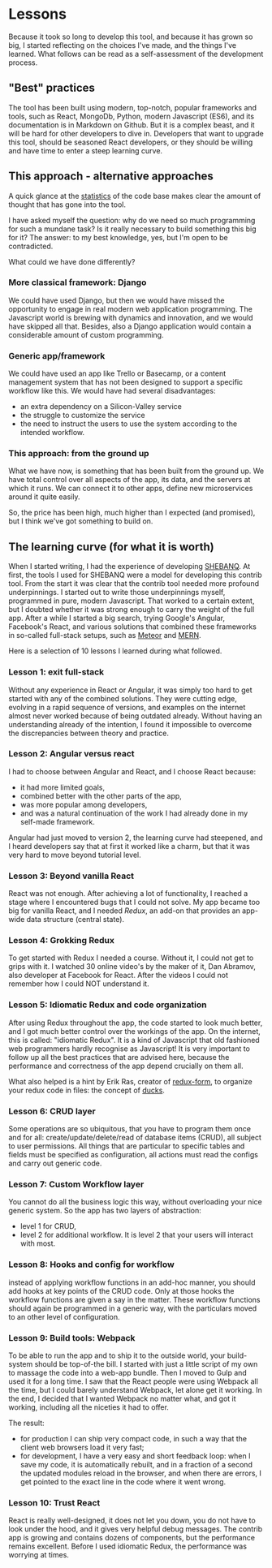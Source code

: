 # Lessons

Because it took so long to develop this tool, and because it has grown so big, I
started reflecting on the choices I've made, and the things I've learned. What
follows can be read as a self-assessment of the development process.

## "Best" practices

The tool has been built using modern, top-notch, popular frameworks and tools,
such as React, MongoDb, Python, modern Javascript (ES6), and its documentation
is in Markdown on Github. But it is a complex beast, and it will be hard for
other developers to dive in. Developers that want to upgrade this tool, should
be seasoned React developers, or they should be willing and have time to enter a
steep learning curve.

## This approach - alternative approaches

A quick glance at the [statistics](Codebase) of the code base makes clear the
amount of thought that has gone into the tool.

I have asked myself the question: why do we need so much programming for such a
mundane task? Is it really necessary to build something this big for it? The
answer: to my best knowledge, yes, but I'm open to be contradicted.

What could we have done differently?

### More classical framework: Django

We could have used Django, but then we would have missed the opportunity to
engage in real modern web application programming. The Javascript world is
brewing with dynamics and innovation, and we would have skipped all that.
Besides, also a Django application would contain a considerable amount of custom
programming.

### Generic app/framework

We could have used an app like Trello or Basecamp, or a content management
system that has not been designed to support a specific workflow like this. We
would have had several disadvantages:

*   an extra dependency on a Silicon-Valley service
*   the struggle to customize the service
*   the need to instruct the users to use the system according to the intended
    workflow.

### This approach: from the ground up

What we have now, is something that has been built from the ground up. We have
total control over all aspects of the app, its data, and the servers at which it
runs. We can connect it to other apps, define new microservices around it quite
easily.

So, the price has been high, much higher than I expected (and promised), but I
think we've got something to build on.

## The learning curve (for what it is worth)

When I started writing, I had the experience of developing
[SHEBANQ]({{shebanq}}). At first, the tools I used for SHEBANQ were a model
for developing this contrib tool. From the start it was clear that the contrib
tool needed more profound underpinnings. I started out to write those
underpinnings myself, programmed in pure, modern Javascript. That worked to a
certain extent, but I doubted whether it was strong enough to carry the weight
of the full app. After a while I started a big search, trying Google's Angular,
Facebook's React, and various solutions that combined these frameworks in
so-called full-stack setups, such as [Meteor]({{meteor}}) and
[MERN]({{mern}}).

Here is a selection of 10 lessons I learned during what followed.

### Lesson 1: exit full-stack

Without any experience in React or Angular, it was simply too hard to get
started with any of the combined solutions. They were cutting edge, evolving in
a rapid sequence of versions, and examples on the internet almost never worked
because of being outdated already. Without having an understanding already of
the intention, I found it impossible to overcome the discrepancies between
theory and practice.

### Lesson 2: Angular versus react

I had to choose between Angular and React, and I choose React because:

*   it had more limited goals,
*   combined better with the other parts of the app,
*   was more popular among developers,
*   and was a natural continuation of the work I had already done in my self-made
    framework.

Angular had just moved to version 2, the learning curve had steepened, and I
heard developers say that at first it worked like a charm, but that it was very
hard to move beyond tutorial level.

### Lesson 3: Beyond vanilla React

React was not enough. After achieving a lot of functionality, I reached a stage
where I encountered bugs that I could not solve. My app became too big for
vanilla React, and I needed *Redux*, an add-on that provides an app-wide data
structure (central state).

### Lesson 4: Grokking Redux

To get started with Redux I needed a course. Without it, I could not get to
grips with it. I watched 30 online video's by the maker of it, Dan Abramov, also
developer at Facebook for React. After the videos I could not remember how I
could NOT understand it.

### Lesson 5: Idiomatic Redux and code organization

After using Redux throughout the app, the code started to look much better, and
I got much better control over the workings of the app. On the internet, this is
called: "idiomatic Redux". It is a kind of Javascript that old fashioned web
programmers hardly recognise as Javascript! It is very important to follow up
all the best practices that are advised here, because the performance and
correctness of the app depend crucially on them all.

What also helped is a hint by Erik Ras, creator of
[redux-form]({{reduxFormBase}}), to organize your redux code in files: the
concept of [ducks]({{ducks}}).

### Lesson 6: CRUD layer

Some operations are so ubiquitous, that you have to program them once and for
all: create/update/delete/read of database items (CRUD), all subject to user
permissions. All things that are particular to specific tables and fields must
be specified as configuration, all actions must read the configs and carry out
generic code.

### Lesson 7: Custom Workflow layer

You cannot do all the business logic this way, without overloading your nice
generic system. So the app has two layers of abstraction:

*   level 1 for CRUD,
*   level 2 for additional workflow. It is level 2 that your users will interact
    with most.

### Lesson 8: Hooks and config for workflow

instead of applying workflow functions in an add-hoc manner, you should add
hooks at key points of the CRUD code. Only at those hooks the workflow functions
are given a say in the matter. These workflow functions should again be
programmed in a generic way, with the particulars moved to an other level of
configuration.

### Lesson 9: Build tools: Webpack

To be able to run the app and to ship it to the outside world, your build-system
should be top-of-the bill. I started with just a little script of my own to
massage the code into a web-app bundle. Then I moved to Gulp and used it for a
long time. I saw that the React people were using Webpack all the time, but I
could barely understand Webpack, let alone get it working. In the end, I decided
that I wanted Webpack no matter what, and got it working, including all the
niceties it had to offer.

The result:

*   for production I can ship very compact code, in such a way that the client web
    browsers load it very fast;
*   for development, I have a very easy and short feedback loop: when I save my
    code, it is automatically rebuilt, and in a fraction of a second the updated
    modules reload in the browser, and when there are errors, I get pointed to the
    exact line in the code where it went wrong.

### Lesson 10: Trust React

React is really well-designed, it does not let you down, you do not have to look
under the hood, and it gives very helpful debug messages. The contrib app is
growing and contains dozens of components, but the performance remains
excellent. Before I used idiomatic Redux, the performance was worrying at times.

